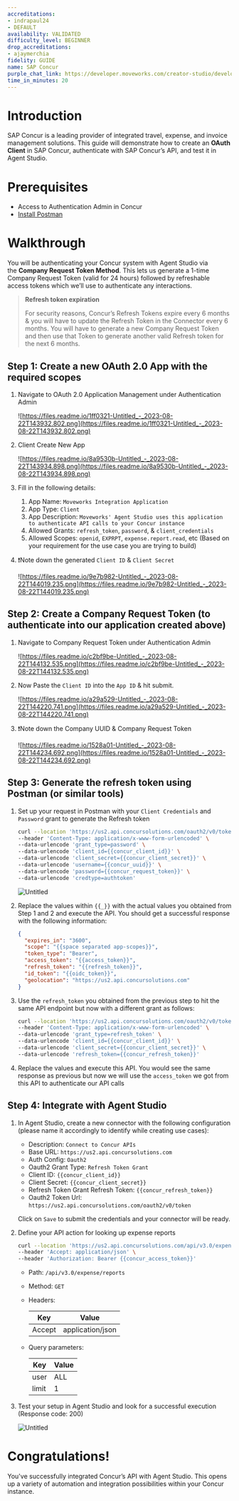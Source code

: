 ```yaml
---
accreditations:
- indrapaul24
- DEFAULT
availability: VALIDATED
difficulty_level: BEGINNER
drop_accreditations:
- ajaymerchia
fidelity: GUIDE
name: SAP Concur
purple_chat_link: https://developer.moveworks.com/creator-studio/developer-tools/purple-chat-builder?workspace=%7B%22title%22%3A%22My+Workspace%22%2C%22botSettings%22%3A%7B%7D%2C%22mocks%22%3A%5B%7B%22id%22%3A3423%2C%22title%22%3A%22Mock+1%22%2C%22transcript%22%3A%7B%22settings%22%3A%7B%22colorStyle%22%3A%22LIGHT%22%2C%22startTime%22%3A%2211%3A43+AM%22%2C%22defaultPerson%22%3A%22GWEN%22%2C%22editable%22%3Atrue%7D%2C%22messages%22%3A%5B%7B%22from%22%3A%22USER%22%2C%22text%22%3A%22%3Cp%3EI+just+spent+%2423.43+on+lunch+while+waiting+at+the+airport.+Can+you+add+it+to+my+expense+report%3F%3Cbr%3E%3C%2Fp%3E%22%7D%2C%7B%22from%22%3A%22BOT%22%2C%22text%22%3A%22%3Cp%3EOkay%2C+I+can+help+you+add+an+expense+entry.%3Cbr%3E%3C%2Fp%3E%22%2C%22cards%22%3A%5B%7B%22title%22%3A%22%3Cp%3EPlease+confirm+your+request+%3Cbr%3E%3C%2Fp%3E%22%2C%22text%22%3A%22%3Cp%3E%3Cb%3EAmount%3C%2Fb%3E%3A+%2423.43%3Cbr%3E%3Cb%3EDescription%3C%2Fb%3E%3A+Airport+Lunch%3Cbr%3E%3Cb%3ECategory%3C%2Fb%3E%3A+MEALS_AND_ENTERTAINMENT%3Cbr%3E%3Cb%3EExpense+Report%3C%2Fb%3E%3A+89230-2834%3Cbr%3E%3C%2Fp%3E%22%7D%2C%7B%22buttons%22%3A%5B%7B%22style%22%3A%22PRIMARY%22%2C%22text%22%3A%22Yes%22%7D%2C%7B%22text%22%3A%22Get+Help%22%7D%2C%7B%22text%22%3A%22Cancel%22%7D%5D%7D%5D%7D%5D%7D%7D%5D%7D
time_in_minutes: 20
---
```


# **Introduction**

SAP Concur is a leading provider of integrated travel, expense, and invoice management solutions. This guide will demonstrate how to create an **OAuth Client** in SAP Concur, authenticate with SAP Concur’s API, and test it in Agent Studio.

# **Prerequisites**

- Access to Authentication Admin in Concur
- [Install Postman](https://www.postman.com/downloads/)

# Walkthrough

You will be authenticating your Concur system with Agent Studio via the **Company Request Token Method**. This lets us generate a 1-time Company Request Token (valid for 24 hours) followed by refreshable access tokens which we’ll use to authenticate any interactions.

> **Refresh token expiration**
> 
> 
> For security reasons, Concur’s Refresh Tokens expire every 6 months & you will have to update the Refresh Token in the Connector every 6 months. You will have to generate a new Company Request Token and then use that Token to generate another valid Refresh token for the next 6 months.
> 

## **Step 1: Create a new OAuth 2.0 App with the required scopes**

1. Navigate to OAuth 2.0 Application Management under Authentication Admin
    
    ![https://files.readme.io/1ff0321-Untitled_-_2023-08-22T143932.802.png](https://files.readme.io/1ff0321-Untitled_-_2023-08-22T143932.802.png)
    
2. Client Create New App
    
    ![https://files.readme.io/8a9530b-Untitled_-_2023-08-22T143934.898.png](https://files.readme.io/8a9530b-Untitled_-_2023-08-22T143934.898.png)
    
3. Fill in the following details:
    1. App Name: `Moveworks Integration Application`
    2. App Type: `Client`
    3. App Description: `Moveworks' Agent Studio uses this application to authenticate API calls to your Concur instance`
    4. Allowed Grants: `refresh_token`, `password`, & `client_credentials`
    5. Allowed Scopes: `openid`, `EXPRPT`, `expense.report.read`, etc (Based on your requirement for the use case you are trying to build)
4. ❗Note down the generated `Client ID` & `Client Secret`
    
    ![https://files.readme.io/9e7b982-Untitled_-_2023-08-22T144019.235.png](https://files.readme.io/9e7b982-Untitled_-_2023-08-22T144019.235.png)
    

## **Step 2: Create a Company Request Token (to authenticate into our application created above)**

1. Navigate to Company Request Token under Authentication Admin
    
    ![https://files.readme.io/c2bf9be-Untitled_-_2023-08-22T144132.535.png](https://files.readme.io/c2bf9be-Untitled_-_2023-08-22T144132.535.png)
    
2. Now Paste the `Client ID` into the `App ID` & hit submit.
    
    ![https://files.readme.io/a29a529-Untitled_-_2023-08-22T144220.741.png](https://files.readme.io/a29a529-Untitled_-_2023-08-22T144220.741.png)
    
3. ❗Note down the Company UUID & Company Request Token
    
    ![https://files.readme.io/1528a01-Untitled_-_2023-08-22T144234.692.png](https://files.readme.io/1528a01-Untitled_-_2023-08-22T144234.692.png)
    

## **Step 3: Generate the refresh token using Postman (or similar tools)**

1. Set up your request in Postman with your `Client Credentials` and `Password` grant to generate the Refresh token
    
    ```bash
    curl --location 'https://us2.api.concursolutions.com/oauth2/v0/token' \
    --header 'Content-Type: application/x-www-form-urlencoded' \
    --data-urlencode 'grant_type=password' \
    --data-urlencode 'client_id={{concur_client_id}}' \
    --data-urlencode 'client_secret={{concur_client_secret}}' \
    --data-urlencode 'username={{concur_uuid}}' \
    --data-urlencode 'password={{concur_request_token}}' \
    --data-urlencode 'credtype=authtoken'
    ```
    
    ![Untitled](Authentication%20Tutorial%20SAP%20Concur%20e3dd2cd5964a448fa351c31b5d30c23d/Untitled.png)
    
2. Replace the values within `{{_}}` with the actual values you obtained from Step 1 and 2 and execute the API. You should get a successful response with the following information:
    
    ```json
    {
      "expires_in": "3600",
      "scope": "{{space separated app-scopes}}",
      "token_type": "Bearer",
      "access_token": "{{access_token}}",
      "refresh_token": "{{refresh_token}}",
      "id_token": "{{oidc_token}}",
      "geolocation": "https://us2.api.concursolutions.com"
    }
    ```
    
3. Use the `refresh_token` you obtained from the previous step to hit the same API endpoint but now with a different grant as follows:
    
    ```bash
    curl --location 'https://us2.api.concursolutions.com/oauth2/v0/token' \
    --header 'Content-Type: application/x-www-form-urlencoded' \
    --data-urlencode 'grant_type=refresh_token' \
    --data-urlencode 'client_id={{concur_client_id}}' \
    --data-urlencode 'client_secret={{concur_client_secret}}' \
    --data-urlencode 'refresh_token={{concur_refresh_token}}'
    ```
    
4. Replace the values and execute this API. You would see the same response as previous but now we will use the `access_token` we got from this API to authenticate our API calls

## **Step 4: Integrate with Agent Studio**

1. In Agent Studio, create a new connector with the following configuration (please name it accordingly to identify while creating use cases):
    - Description: `Connect to Concur APIs`
    - Base URL: `https://us2.api.concursolutions.com`
    - Auth Config: `Oauth2`
    - Oauth2 Grant Type: `Refresh Token Grant`
    - Client ID: `{{concur_client_id}}`
    - Client Secret: `{{concur_client_secret}}`
    - Refresh Token Grant Refresh Token: `{{concur_refresh_token}}`
    - Oauth2 Token Url: `https://us2.api.concursolutions.com/oauth2/v0/token`
    
    Click on `Save` to submit the credentials and your connector will be ready.
    
2. Define your API action for looking up expense reports
    
    ```bash
    curl --location 'https://us2.api.concursolutions.com/api/v3.0/expense/reports?user=ALL&limit=1' \
    --header 'Accept: application/json' \
    --header 'Authorization: Bearer {{concur_access_token}}'
    ```
    
    - Path: `/api/v3.0/expense/reports`
    - Method: `GET`
    - Headers:
        
        
        | Key | Value |
        | --- | --- |
        | Accept | application/json |
    - Query parameters:
        
        
        | Key | Value |
        | --- | --- |
        | user | ALL |
        | limit | 1 |
3. Test your setup in Agent Studio and look for a successful execution (Response code: 200)
    
    ![Untitled](Authentication%20Tutorial%20SAP%20Concur%20e3dd2cd5964a448fa351c31b5d30c23d/Untitled%201.png)
    

# **Congratulations!**

You've successfully integrated Concur’s API with Agent Studio. This opens up a variety of automation and integration possibilities within your Concur instance.